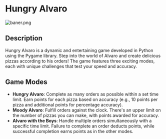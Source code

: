 # Hungry Alvaro

![baner.png](baner.png)

## Description
Hungry Alvaro is a dynamic and entertaining game developed in Python using the Pygame library. Step into the world of Alvaro and create delicious pizzas according to his orders! The game features three exciting modes, each with unique challenges that test your speed and accuracy.

## Game Modes
- **Hungry Alvaro**: Complete as many orders as possible within a set time limit. Earn points for each pizza based on accuracy (e.g., 10 points per pizza and additional points for percentage accuracy).
- **Moody Alvaro**: Fulfill orders against the clock. There's an upper limit on the number of pizzas you can make, with points awarded for accuracy.
- **Alvaro with the Boys**: Handle multiple orders simultaneously with a specific time limit. Failure to complete an order deducts points, while successful completion earns points as in the other modes.

